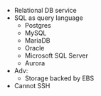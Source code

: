 - Relational DB service
- SQL as query language
	- Postgres
	- MySQL
	- MariaDB
	- Oracle
	- Microsoft SQL Server
	- Aurora
- Adv:
	- Storage backed by EBS
- Cannot SSH